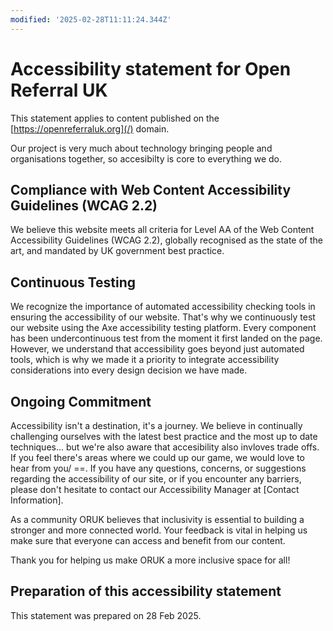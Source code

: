 ```yaml
---
modified: '2025-02-28T11:11:24.344Z'
---
```


# Accessibility statement for Open Referral UK

This statement applies to content published on the [https://openreferraluk.org](/) domain.

Our project is very much about technology bringing people and organisations together, so accesibilty is core to everything we do.

## Compliance with Web Content Accessibility Guidelines (WCAG 2.2)

We believe this website meets all criteria for Level AA of the Web Content Accessibility Guidelines (WCAG 2.2), globally recognised as the state of the art, and mandated by UK government best practice.

## Continuous Testing

We recognize the importance of automated accessibility checking tools in ensuring the accessibility of our website. That's why we continuously test our website using the Axe accessibility testing platform. Every component has been undercontinuous test from the moment it first landed on the page. However, we understand that accessibility goes beyond just automated tools, which is why we made it a priority to integrate accessibility considerations into every design decision we have made.

## Ongoing Commitment

Accessibility isn't a destination, it's a journey. We believe in continually challenging ourselves with the latest best practice and the most up to date techniques... but we're also aware that accesibility also invloves trade offs. If you feel there's areas where we could up our game, we would love to hear from you/ ==. If you have any questions, concerns, or suggestions regarding the accessibility of our site, or if you encounter any barriers, please don't hesitate to contact our Accessibility Manager at [Contact Information].

As a community ORUK believes that inclusivity is essential to building a stronger and more connected world. Your feedback is vital in helping us make sure that everyone can access and benefit from our content.

Thank you for helping us make ORUK a more inclusive space for all!

## Preparation of this accessibility statement

This statement was prepared on 28 Feb 2025. 